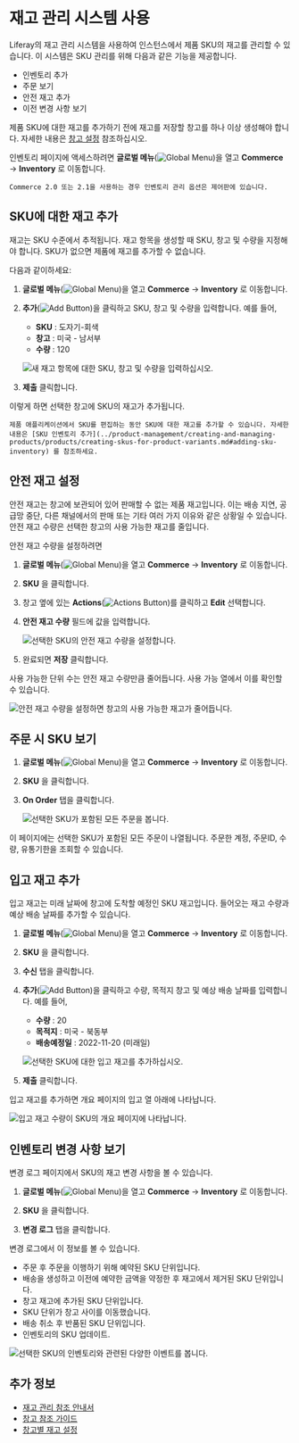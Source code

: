# 재고 관리 시스템 사용

Liferay의 재고 관리 시스템을 사용하여 인스턴스에서 제품 SKU의 재고를 관리할 수 있습니다. 이 시스템은 SKU 관리를 위해 다음과 같은 기능을 제공합니다.

* 인벤토리 추가
* 주문 보기
* 안전 재고 추가
* 이전 변경 사항 보기

제품 SKU에 대한 재고를 추가하기 전에 재고를 저장할 창고를 하나 이상 생성해야 합니다. 자세한 내용은 [창고 설정](./setting-up-warehouses.md) 참조하십시오.

인벤토리 페이지에 액세스하려면 **글로벌 메뉴**(![Global Menu](../images/icon-applications-menu.png))을 열고 **Commerce** &rarr; **Inventory** 로 이동합니다.

```{note}
Commerce 2.0 또는 2.1을 사용하는 경우 인벤토리 관리 옵션은 제어판에 있습니다.
```

## SKU에 대한 재고 추가

재고는 SKU 수준에서 추적됩니다. 재고 항목을 생성할 때 SKU, 창고 및 수량을 지정해야 합니다. SKU가 없으면 제품에 재고를 추가할 수 없습니다.

다음과 같이하세요:

1. **글로벌 메뉴**(![Global Menu](../images/icon-applications-menu.png))을 열고 **Commerce** &rarr; **Inventory** 로 이동합니다.

1. **추가**(![Add Button](../images/icon-add.png))을 클릭하고 SKU, 창고 및 수량을 입력합니다. 예를 들어,

   * **SKU** : 도자기-회색
   * **창고** : 미국 - 남서부
   * **수량** : 120

   ![새 재고 항목에 대한 SKU, 창고 및 수량을 입력하십시오.](./using-the-inventory-management-system/images/01.png)

1. **제출** 클릭합니다.

이렇게 하면 선택한 창고에 SKU의 재고가 추가됩니다.

```{tip}
제품 애플리케이션에서 SKU를 편집하는 동안 SKU에 대한 재고를 추가할 수 있습니다. 자세한 내용은 [SKU 인벤토리 추가](../product-management/creating-and-managing-products/products/creating-skus-for-product-variants.md#adding-sku-inventory) 를 참조하세요.
```

## 안전 재고 설정

안전 재고는 창고에 보관되어 있어 판매할 수 없는 제품 재고입니다. 이는 배송 지연, 공급망 중단, 다른 채널에서의 판매 또는 기타 여러 가지 이유와 같은 상황일 수 있습니다. 안전 재고 수량은 선택한 창고의 사용 가능한 재고를 줄입니다.

안전 재고 수량을 설정하려면

1. **글로벌 메뉴**(![Global Menu](../images/icon-applications-menu.png))을 열고 **Commerce** &rarr; **Inventory** 로 이동합니다.

1. **SKU** 을 클릭합니다.

1. 창고 옆에 있는 **Actions**(![Actions Button](../images/icon-actions.png))를 클릭하고 **Edit** 선택합니다.

1. **안전 재고 수량** 필드에 값을 입력합니다.

   ![선택한 SKU의 안전 재고 수량을 설정합니다.](./using-the-inventory-management-system/images/02.png)

1. 완료되면 **저장** 클릭합니다.

사용 가능한 단위 수는 안전 재고 수량만큼 줄어듭니다. 사용 가능 열에서 이를 확인할 수 있습니다.

![안전 재고 수량을 설정하면 창고의 사용 가능한 재고가 줄어듭니다.](./using-the-inventory-management-system/images/03.png)

## 주문 시 SKU 보기

1. **글로벌 메뉴**(![Global Menu](../images/icon-applications-menu.png))을 열고 **Commerce** &rarr; **Inventory** 로 이동합니다.

1. **SKU** 을 클릭합니다.

1. **On Order** 탭을 클릭합니다.

   ![선택한 SKU가 포함된 모든 주문을 봅니다.](./using-the-inventory-management-system/images/04.png)

이 페이지에는 선택한 SKU가 포함된 모든 주문이 나열됩니다. 주문한 계정, 주문ID, 수량, 유통기한을 조회할 수 있습니다.

## 입고 재고 추가

입고 재고는 미래 날짜에 창고에 도착할 예정인 SKU 재고입니다. 들어오는 재고 수량과 예상 배송 날짜를 추가할 수 있습니다.

1. **글로벌 메뉴**(![Global Menu](../images/icon-applications-menu.png))을 열고 **Commerce** &rarr; **Inventory** 로 이동합니다.

1. **SKU** 을 클릭합니다.

1. **수신** 탭을 클릭합니다.

1. **추가**(![Add Button](../images/icon-add.png))을 클릭하고 수량, 목적지 창고 및 예상 배송 날짜를 입력합니다. 예를 들어,

    * **수량** : 20
    * **목적지** : 미국 - 북동부
    * **배송예정일** : 2022-11-20 (미래일)

   ![선택한 SKU에 대한 입고 재고를 추가하십시오.](./using-the-inventory-management-system/images/05.png)

1. **제출** 클릭합니다.

입고 재고를 추가하면 개요 페이지의 입고 열 아래에 나타납니다.

![입고 재고 수량이 SKU의 개요 페이지에 나타납니다.](./using-the-inventory-management-system/images/06.png)

## 인벤토리 변경 사항 보기

변경 로그 페이지에서 SKU의 재고 변경 사항을 볼 수 있습니다.

1. **글로벌 메뉴**(![Global Menu](../images/icon-applications-menu.png))을 열고 **Commerce** &rarr; **Inventory** 로 이동합니다.

1. **SKU** 을 클릭합니다.

1. **변경 로그** 탭을 클릭합니다.

변경 로그에서 이 정보를 볼 수 있습니다.

* 주문 후 주문을 이행하기 위해 예약된 SKU 단위입니다.
* 배송을 생성하고 이전에 예약한 금액을 약정한 후 재고에서 제거된 SKU 단위입니다.
* 창고 재고에 추가된 SKU 단위입니다.
* SKU 단위가 창고 사이를 이동했습니다.
* 배송 취소 후 반품된 SKU 단위입니다.
* 인벤토리의 SKU 업데이트.

![선택한 SKU의 인벤토리와 관련된 다양한 이벤트를 봅니다.](./using-the-inventory-management-system/images/07.png)

## 추가 정보

* [재고 관리 참조 안내서](./inventory-management-reference-guide.md)
* [창고 참조 가이드](./warehouse-reference-guide.md)
* [창고별 재고 설정](./setting-inventory-by-warehouse.md)
